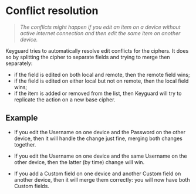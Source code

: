 # Conflict resolution

> _The conflicts might happen if you edit an item on a device without active internet connection and then 
edit the same item on another device._

Keyguard tries to automatically resolve edit conflicts for the ciphers. It does so by splitting the 
cipher to separate fields and trying to merge then separately:
- if the field is edited on both local and remote, then the remote field wins;
- if the field is edited on either local but not on remote, then the local field wins;
- if the item is added or removed from the list, then Keyguard will try to replicate the action on a new base cipher.

## Example

- If you edit the Username on one device and the Password on the other device, then it will handle the change just fine, merging both changes together.

- If you edit the Username on one device and the same Username on the other device, then the latter (by time) change will win.

- If you add a Custom field on one device and another Custom field on another device, then it will merge them correctly: you will now have both Custom fields.
